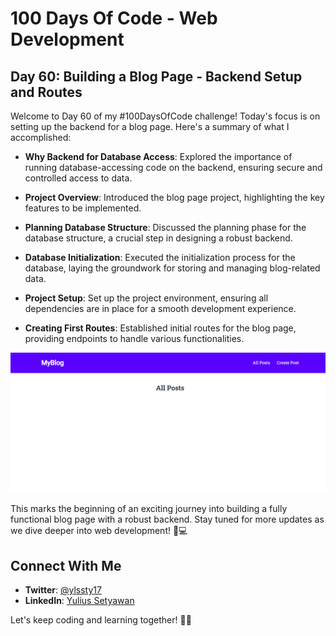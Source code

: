 # 100 Days Of Code - Web Development

## Day 60: Building a Blog Page - Backend Setup and Routes

Welcome to Day 60 of my #100DaysOfCode challenge! Today's focus is on setting up the backend for a blog page. Here's a summary of what I accomplished:

- **Why Backend for Database Access**: Explored the importance of running database-accessing code on the backend, ensuring secure and controlled access to data.

- **Project Overview**: Introduced the blog page project, highlighting the key features to be implemented.

- **Planning Database Structure**: Discussed the planning phase for the database structure, a crucial step in designing a robust backend.

- **Database Initialization**: Executed the initialization process for the database, laying the groundwork for storing and managing blog-related data.

- **Project Setup**: Set up the project environment, ensuring all dependencies are in place for a smooth development experience.

- **Creating First Routes**: Established initial routes for the blog page, providing endpoints to handle various functionalities.


![Day 60 Preview](preview/preview.PNG)


This marks the beginning of an exciting journey into building a fully functional blog page with a robust backend. Stay tuned for more updates as we dive deeper into web development! 🚀💻

## Connect With Me

- **Twitter**: [@ylssty17](https://twitter.com/ylssty17)
- **LinkedIn**: [Yulius Setyawan](https://linkedin.com/in/yulius17)

Let's keep coding and learning together! 🌟💡
